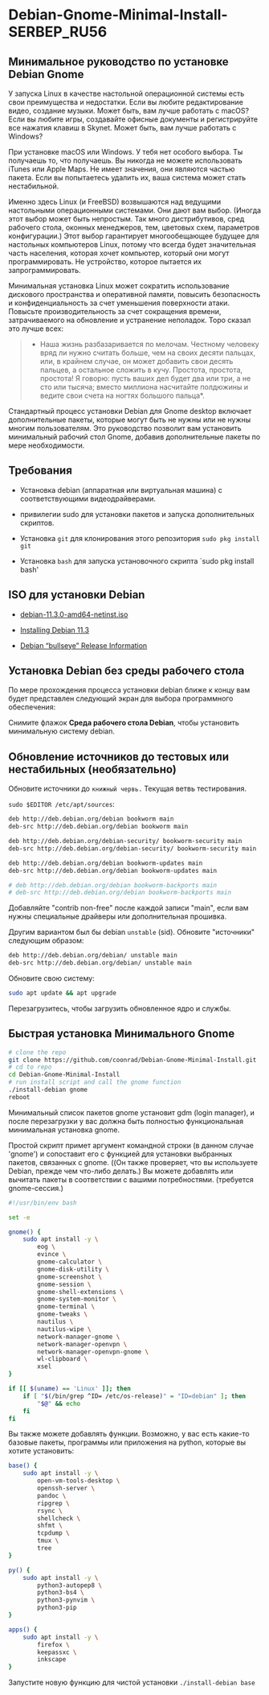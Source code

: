 # Debian-Gnome-Minimal-Install-SERBEP_RU56
## Минимальное руководство по установке Debian Gnome

У запуска Linux в качестве настольной операционной системы есть свои преимущества и недостатки. Если вы любите редактирование видео, создание музыки. Может быть, вам лучше работать с macOS? Если вы любите игры, создавайте офисные документы и регистрируйте все нажатия клавиш в Skynet. Может быть, вам лучше работать с Windows?

При установке macOS или Windows. У тебя нет особого выбора. Ты получаешь то, что получаешь. Вы никогда не можете использовать iTunes или Apple Maps. Не имеет значения, они являются частью пакета. Если вы попытаетесь удалить их, ваша система может стать нестабильной.

Именно здесь Linux (и FreeBSD) возвышаются над ведущими настольными операционными системами. Они дают вам выбор. (Иногда этот выбор может быть непростым. Так много дистрибутивов, сред рабочего стола, оконных менеджеров, тем, цветовых схем, параметров конфигурации.) Этот выбор гарантирует многообещающее будущее для настольных компьютеров Linux, потому что всегда будет значительная часть населения, которая хочет компьютер, который они могут программировать. Не устройство, которое пытается их запрограммировать.

Минимальная установка Linux может сократить использование дискового пространства и оперативной памяти, повысить безопасность и конфиденциальность за счет уменьшения поверхности атаки. Повысьте производительность за счет сокращения времени, затрачиваемого на обновление и устранение неполадок. Торо сказал это лучше всех:

> * Наша жизнь разбазаривается по мелочам. Честному человеку вряд ли нужно считать больше, чем на своих десяти пальцах, или, в крайнем случае, он может добавить свои десять пальцев, а остальное сложить в кучу. Простота, простота, простота! Я говорю: пусть ваших дел будет два или три, а не сто или тысяча; вместо миллиона насчитайте полдюжины и ведите свои счета на ногтях большого пальца*.

Стандартный процесс установки Debian для Gnome desktop включает дополнительные пакеты, которые могут быть не нужны или не нужны многим пользователям. Это руководство позволит вам установить минимальный рабочий стол Gnome, добавив дополнительные пакеты по мере необходимости.

## Требования

* Установка debian (аппаратная или виртуальная машина) с соответствующими видеодрайверами.

* привилегии sudo для установки пакетов и запуска дополнительных скриптов.

* Установка `git` для клонирования этого репозитория `sudo pkg install git`

* Установка `bash` для запуска установочного скрипта `sudo pkg install bash'

## ISO для установки Debian

* [debian-11.3.0-amd64-netinst.iso](https://cdimage.debian.org/debian-cd/current/amd64/iso-cd/debian-11.3.0-amd64-netinst.iso)

* [Installing Debian 11.3](https://www.debian.org/releases/bullseye/debian-installer/)

* [Debian “bullseye” Release Information](https://www.debian.org/releases/bullseye/)

## Установка Debian без среды рабочего стола

По мере прохождения процесса установки debian ближе к концу вам будет представлен следующий экран для выбора программного обеспечения:

Снимите флажок **Среда рабочего стола Debian**, чтобы установить минимальную систему debian.

## Обновление источников до тестовых или нестабильных (необязательно)

Обновите источники до `книжный червь.` Текущая ветвь тестирования.

`sudo $EDITOR /etc/apt/sources`:

```bash
deb http://deb.debian.org/debian bookworm main
deb-src http://deb.debian.org/debian bookworm main

deb http://deb.debian.org/debian-security/ bookworm-security main
deb-src http://deb.debian.org/debian-security/ bookworm-security main

deb http://deb.debian.org/debian bookworm-updates main
deb-src http://deb.debian.org/debian bookworm-updates main

# deb http://deb.debian.org/debian bookworm-backports main
# deb-src http://deb.debian.org/debian bookworm-backports main
```

Добавляйте "contrib non-free" после каждой записи "main", если вам нужны специальные драйверы или дополнительная прошивка.

Другим вариантом был бы debian `unstable` (sid). Обновите "источники" следующим образом:

```bash
deb http://deb.debian.org/debian/ unstable main
deb-src http://deb.debian.org/debian/ unstable main
```

Обновите свою систему:

```bash
sudo apt update && apt upgrade
```

Перезагрузитесь, чтобы загрузить обновленное ядро и службы.

## Быстрая установка Минимального Gnome

```bash
# clone the repo
git clone https://github.com/coonrad/Debian-Gnome-Minimal-Install.git
# cd to repo
cd Debian-Gnome-Minimal-Install
# run install script and call the gnome function
./install-debian gnome
reboot
```
Минимальный список пакетов gnome установит gdm (login manager), и после перезагрузки у вас должна быть полностью функциональная минимальная установка gnome.

Простой скрипт примет аргумент командной строки (в данном случае 'gnome') и сопоставит его с функцией для установки выбранных пакетов, связанных с gnome. ((Он также проверяет, что вы используете Debian, прежде чем что-либо делать.) Вы можете добавлять или вычитать пакеты в соответствии с вашими потребностями. (требуется gnome-сессия.)

```bash
#!/usr/bin/env bash

set -e

gnome() {
    sudo apt install -y \
        eog \
        evince \
        gnome-calculator \
        gnome-disk-utility \
        gnome-screenshot \
        gnome-session \
        gnome-shell-extensions \
        gnome-system-monitor \
        gnome-terminal \
        gnome-tweaks \
        nautilus \
        nautilus-wipe \
        network-manager-gnome \
        network-manager-openvpn \
        network-manager-openvpn-gnome \
        wl-clipboard \
        xsel
}

if [[ $(uname) == 'Linux' ]]; then
    if [ "$(/bin/grep ^ID= /etc/os-release)" = "ID=debian" ]; then
        "$@" && echo
    fi
fi
```

Вы также можете добавлять функции. Возможно, у вас есть какие-то базовые пакеты, программы или приложения на python, которые вы хотите установить:

```bash
base() {
    sudo apt install -y \
        open-vm-tools-desktop \
        openssh-server \
        pandoc \
        ripgrep \
        rsync \
        shellcheck \
        shfmt \
        tcpdump \
        tmux \
        tree
}

py() {
    sudo apt install -y \
        python3-autopep8 \
        python3-bs4 \
        python3-pynvim \
        python3-pip
}

apps() {
    sudo apt install -y \
        firefox \
        keepassxc \
        inkscape
}
```

Запустите новую функцию для чистой установки `./install-debian base`
